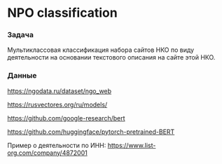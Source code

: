 # NPO classification

### Задача
Мультиклассовая классификация набора сайтов НКО по виду деятельности на основании текстового описания на сайте этой НКО.

### Данные
https://ngodata.ru/dataset/ngo_web




https://rusvectores.org/ru/models/

https://github.com/google-research/bert

https://github.com/huggingface/pytorch-pretrained-BERT

Пример о деятельности по ИНН:
https://www.list-org.com/company/4872001
